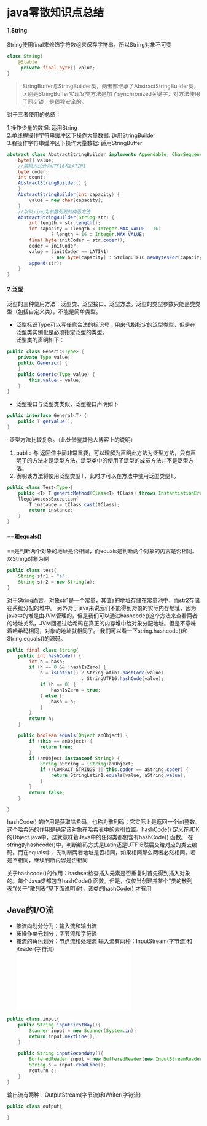 # java零散知识点总结
#### 1.String  
String使用final来修饰字符数组来保存字符串，所以String对象不可变
```java
class String{
    @Stable
     private final byte[] value;
}
```
> StringBuffer与StringBuilder类，两者都继承了AbstractStringBuilder类，区别是StringBuffer实现父类方法是加了synchronized关键字，对方法使用了同步锁，是线程安全的。

对于三者使用的总结：

 1.操作少量的数据: 适用String  
 2.单线程操作字符串缓冲区下操作大量数据: 适用StringBuilder  
 3.程操作字符串缓冲区下操作大量数据: 适用StringBuffer

```java
abstract class AbstractStringBuilder implements Appendable, CharSequence {
    byte[] value;
    //编码方式分为UTF16和LATIN1
    byte coder;
    int count;
    AbstractStringBuilder() {
    }
    AbstractStringBuilder(int capacity) {
        value = new char[capacity];
    }
    //以String为参数列表的构造方法
    AbstractStringBuilder(String str) {
        int length = str.length();
        int capacity = (length < Integer.MAX_VALUE - 16)
                ? length + 16 : Integer.MAX_VALUE;
        final byte initCoder = str.coder();
        coder = initCoder;
        value = (initCoder == LATIN1)
                ? new byte[capacity] : StringUTF16.newBytesFor(capacity);
        append(str);
    }
}
```   
#### 2.泛型
泛型的三种使用方法：泛型类、泛型接口、泛型方法。泛型的类型参数只能是类类型（包括自定义类），不能是简单类型。  
- 泛型标识Type可以写任意合法的标识号，用来代指指定的泛型类型，但是在泛型类实例化是必须指定泛型的类型。  
  泛型类的声明如下：
```java
public class Generic<Type> {
    private Type value;
    public Generic() {
    }
    public Generic(Type value) {
        this.value = value;
    }
}
```
- 泛型接口与泛型类类似，泛型接口声明如下
```java
public interface General<T> {
    public T getValue();
}
```
-泛型方法比较复杂。（此处借鉴其他人博客上的说明）
1. public 与 返回值中间<T>非常重要，可以理解为声明此方法为泛型方法，只有声明了<T>的方法才是泛型方法，泛型类中的使用了泛型的成员方法并不是泛型方法。  
2. <T>表明该方法将使用泛型类型T，此时才可以在方法中使用泛型类型T。
```java
public class Test<Type>{
    public <T> T genericMethod(Class<T> tClass) throws InstantiationError,
    llegalAccessException{
        T instance = tClass.cast(tClass);
        return instance;
    }
}
``` 
#### ==和equals()
==是判断两个对象的地址是否相同，而equals是判断两个对象的内容是否相同。以String对象为例  
```java
public class test{ 
    String str1 = "a";
    String str2 = new String(a);
}
```
对于String而言，对象str1是一个常量，其值a的地址存储在常量池中，而str2存储在系统分配的堆中。
另外对于java来说我们不能得到对象的实际内存地址，因为java中的堆是由JVM管理的，但是我们可以通过hashcode()这个方法来查看两者的地址关系，JVM回通过哈希码在真正的内存堆中给对象分配地址。但是不意味着哈希码相同，对象的地址就相同了。
我们可以看一下string.hashcode()和String.equals()的源码。  
```java
public final class String{
    public int hashCode() {
        int h = hash;
        if (h == 0 && !hashIsZero) {
            h = isLatin1() ? StringLatin1.hashCode(value)
                           : StringUTF16.hashCode(value);
            if (h == 0) {
                hashIsZero = true;
            } else {
                hash = h;
            }
        }
        return h;
    }

    public boolean equals(Object anObject) {
        if (this == anObject) {
            return true;
        }
        if (anObject instanceof String) {
            String aString = (String)anObject;
            if (!COMPACT_STRINGS || this.coder == aString.coder) {
                return StringLatin1.equals(value, aString.value);
            }
        }
        return false;
    }

}
```
hashCode() 的作用是获取哈希码，也称为散列码；它实际上是返回一个int整数。这个哈希码的作用是确定该对象在哈希表中的索引位置。hashCode() 定义在JDK的Object.java中，这就意味着Java中的任何类都包含有hashCode() 函数。
在string的hashcode()中，判断编码方式是Latin还是UTF16然后交给对应的类去编码。而在equals中，先判断两者地址是否相同，如果相同那么两者必然相同。若是不相同，继续判断内容是否相同

关于hashcode()的作用：hashset检查插入元素是否重复时首先得到插入对象的。每个Java类都包含hashCode() 函数。但是，仅仅当创建并某个“类的散列表”(关于“散列表”见下面说明)时，该类的hashCode() 才有用



## Java的I/O流
 - 按流向划分分为：输入流和输出流
 - 按操作单元划分：字节流和字符流
 - 按流的角色划分：节点流和处理流
输入流有两种：InputStream(字节流)和Reader(字符流)  
![输入流示例](../src/knowledge/MyInput.java)
```java
public class input{
    public String inputFirstWay(){
        Scanner input = new Scanner(System.in);
        return input.nextLine();
    }
    
    public String inputSecondWay(){
        BufferedReader input = new BufferedReader(new InputStreamReader(System.in)); 
        String s = input.readLine(); 
        reuturn s;
    }   
}
```
输出流有两种：OutputStream(字节流)和Writer(字符流)
```java
public class output{
    
}
```